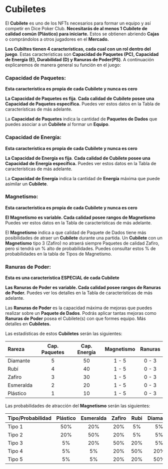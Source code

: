 # Cubiletes

El **Cubilete** es uno de los NFTs necesarios para formar un equipo y así competir en Dice Poker Club. **Necesitarás de al menos 1 Cubilete de calidad común (Plástico) para iniciarte.** Estos se obtienen abriendo **Cajas** o comprándolos a otros jugadores en el **Mercado.**

**Los Cubiltes tienen 4 características, cada cual con un rol dentro del juego**.
Estas características son **Capacidad de Paquetes (PC), Capacidad de Energía (E), Durabilidad (D) y Ranuras de Poder(PS)**. A continuación explicaremos de manera general su función en el juego:

### **Capacidad de Paquetes:**

**Esta característica es propia de cada Cubilete y nunca es cero**

**La Capacidad de Paquetes es fija**. **Cada calidad de Cubilete posee una Capacidad de Paquetes específica.** Puedes ver estos datos en la Tabla de características de más adelante.

La **Capacidad de Paquetes** indica la cantidad de **Paquetes de Dados** que puedes asociar a un **Cubilete** al formar un **Equipo**.

### **Capacidad de Energía:**

**Esta característica es propia de cada Cubilete y nunca es cero**

**La Capacidad de Energía es fija**. **Cada calidad de Cubilete posee una Capacidad de Energía específica.** Puedes ver estos datos en la Tabla de características de más adelante.

La **Capacidad de Energía** indica la cantidad de **Energía** máxima que puede asimilar un **Cubilete**.

### **Magnetismo:**
**Esta característica es propia de cada Cubilete y nunca es cero**

**El Magnetismo es variable. Cada calidad posee rangos de Magnetismo** Puedes ver estos datos en la Tabla de características de más adelante.

El **Magnetismo** indica a que calidad de Paquete de Dados tiene más posibilidades de atraer un **Cubilete** durante una partida. Un **Cubilete** con un **Magnetismo** tipo 3 (Zafiro) no atraerá siempre Paquetes de calidad Zafiro, pero si tendrá un % alto de probabilidades. Puedes consultar estos % de probabilidades en la tabla de Tipos de Magnetismo.
### Ranuras de Poder:

**Esta es una característica ESPECIAL de cada Cubilete** 

**Las Ranuras de Poder es variable. Cada calidad posee rangos de Ranuras de Poder.** Puedes ver los detalles en la Tabla de características de más adelante.

Las **Ranuras de Poder** es la capacidad máxima de mejoras que puedes realizar sobre un **Paquete de Dados**. Podrás aplicar tantas mejoras como **Ranuras de Poder** posea el Cubilete(s) con que formes equipo. Más detalles en **Cubiletes.**

Las estadísticas de estos **Cubiletes** serán las siguientes:

| Rareza    | Cap. Paquetes | Cap. Energía | Magnetismo | Ranuras  |
| :-        |  :-:          | :-:          | :-:        | :-:      |
| Diamante  | 5             | 50           | 1 - 5      | 0 - 3    |
| Rubí      | 4             | 40           | 1 - 5      | 0 - 3    |
| Zafiro    | 3             | 30           | 1 - 5      | 0 - 3    |
| Esmeralda | 2             | 20           | 1 - 5      | 0 - 3    |
| Plástico  | 1             | 10           | 1 - 5      | 0 - 3    |          


Las probabilidades de atracción del **Magnetismo** serán las siguientes:

| Tipo/Probabilidad | Plástico | Esmeralda | Zafiro     | Rubi     | Diamante |
| :-                | :-:      | :-:       | :-:        | :-:      |:-:       |
| Tipo 1            | 50%      | 20%       | 20%        | 5%       | 5%       |
| Tipo 2            | 20%      | 50%       | 20%        | 5%       | 5%       |
| Tipo 3            | 5%       | 20%       | 50%        | 20%      | 5%       |
| Tipo 4            | 5%       | 5%        | 20%        | 50%      | 20%      |
| Tipo 5            | 5%       | 5%        | 20%        | 20%      | 50%      |
